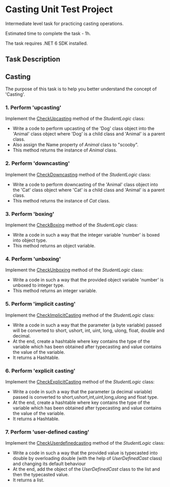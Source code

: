 # Casting Unit Test Project

Intermediate level task for practicing casting operations.

Estimated time to complete the task - 1h.

The task requires .NET 6 SDK installed.


## Task Description

## Casting

The purpose of this task is to help you better understand the concept of 'Casting'.


### 1. Perform 'upcasting'

Implement the [CheckUpcasting](Casting/StudentLogic.cs#L7) method of the *StudentLogic* class:
* Write a code to perform upcasting of the 'Dog' class object into the 'Animal' class object  where 'Dog' is a child class and 'Animal' is a parent class.
* Also assign the Name property of *Animal* class to "scooby".
* This method returns the instance of *Animal* class.


### 2. Perform 'downcasting' 

Implement the [CheckDowncasting](Casting/StudentLogic.cs#L14) method of the *StudentLogic* class:
* Write a code to perform downcasting of  the 'Animal' class object into the 'Cat' class object where 'Cat' is a child class and 'Animal' is a parent class.
* This method returns the instance of *Cat* class.

### 3. Perform 'boxing'

Implement the [CheckBoxing](Casting/StudentLogic.cs#L21) method of the *StudentLogic* class:
* Write a code in such a way that the integer variable 'number' is boxed into object type.
* This method returns an object variable.

### 4. Perform 'unboxing' 

Implement the [CheckUnboxing](Casting/StudentLogic.cs#L28) method of the *StudentLogic* class:
* Write a code in such a way that the  provided object variable 'number' is unboxed  to  integer type.
* This method returns an integer variable.

### 5. Perform 'implicit casting'

Implement the [CheckImplicitCasting](Casting/StudentLogic.cs#L35) method of the *StudentLogic* class:
* Write a code in such a way that the parameter (a byte variable) passed will be converted to short, ushort, int, uint, long, ulong, float, double and decimal. 
* At the end, create a hashtable where key contains the type of the variable which has been obtained after typecasting and value contains the value of the variable.
* It returns a Hashtable.

### 6. Perform 'explicit casting' 

Implement the [CheckExplicitCasting](Casting/StudentLogic.cs#L43) method of the *StudentLogic* class:
* Write a code in such a way that the parameter (a decimal variable) passed is converted to short,ushort,int,uint,long,ulong and float type.
* At the end, create a hashtable where key contains the  type of the variable  which has been obtained after typecasting and value contains the value of the variable.
* It returns a Hashtable.

### 7. Perform 'user-defined casting'

Implement the [CheckUserdefinedcasting](Casting/StudentLogic.cs#L51) method of the *StudentLogic* class:
* Write a code in such a way that  the provided value is typecasted into double by overloading double (with the help of *UserDefinedCast* class) and changing its default behaviour
* At the end, add the object of the *UserDefinedCast*  class to the list<object> and then the typecasted value.
* It returns a list<object>.
